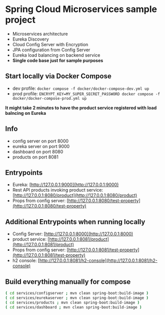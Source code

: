 # Spring Cloud Microservices sample project

* Microservices architecture
* Eureka Discovery
* Cloud Config Server with Encryption
* JPA configuration from Config Server
* Eureka load balancing on backend service
* **Single code base just for sample purposes**

## Start locally via Docker Compose

* dev profile: `docker compose -f docker/docker-compose-dev.yml up`
* prod profile: `ENCRYPT_KEY=MY_SUPER_SECRET_PASSWORD docker compose -f docker/docker-compose-prod.yml up`

<!-- markdownlint-disable MD036 -->
**It might take 2 minutes to have the product service registered with load balncing on Eureka**
<!-- markdownlint-enable MD036 -->

## Info

* config server on port 8000
* eureka server on port 9000
* dashboard on port 8080
* products on port 8081

## Entrypoints

* Eureka: [http://127.0.0.1:9000](http://127.0.0.1:9000)
* Rest API products invoking product service: [http://127.0.0.1:8080/product](http://127.0.0.1:8080/product)
* Props from config server: [http://127.0.0.1:8080/test-property](http://127.0.0.1:8080/test-property)

## Additional Entrypoints when running locally

* Config Server: [http://127.0.0.1:8000](http://127.0.0.1:8000)
* product service: [http://127.0.0.1:8081/product](http://127.0.0.1:8081/product)
* Props from config server: [http://127.0.0.1:8081/test-property](http://127.0.0.1:8081/test-property)
* h2 console: [http://127.0.0.1:8081/h2-console](http://127.0.0.1:8081/h2-console)

## Build everything manually for compose

```bash
( cd services/configserver ; mvn clean spring-boot:build-image )
( cd services/eurekaserver ; mvn clean spring-boot:build-image )
( cd services/products ; mvn clean spring-boot:build-image )
( cd services/dashboard ; mvn clean spring-boot:build-image )
```
